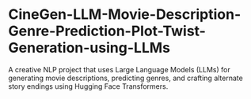 # CineGen-LLM-Movie-Description-Genre-Prediction-Plot-Twist-Generation-using-LLMs
A creative NLP project that uses Large Language Models (LLMs) for generating movie descriptions, predicting genres, and crafting alternate story endings using Hugging Face Transformers.
